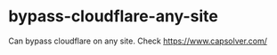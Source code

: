 # bypass-cloudflare-any-site
Can bypass cloudflare on any site. Check https://www.capsolver.com/ 











                                                                                                       